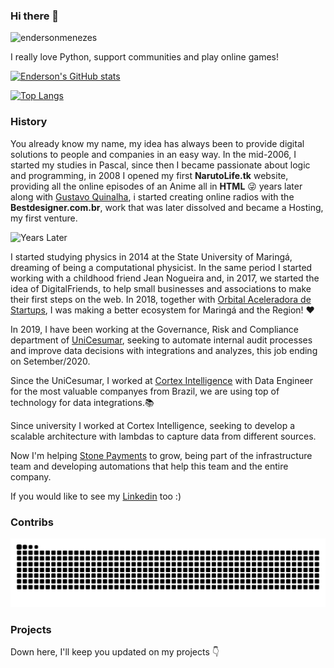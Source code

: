 ### Hi there 🐍

<p align="left"> <img src="https://komarev.com/ghpvc/?username=endersonmenezes" alt="endersonmenezes" /> </p>

I really love Python, support communities and play online games!

[![Enderson's GitHub stats](https://github-readme-stats.vercel.app/api?username=endersonmenezes&theme=dracula)](https://github.com/anuraghazra/github-readme-stats)


[![Top Langs](https://github-readme-stats.vercel.app/api/top-langs/?username=endersonmenezes&theme=dracula)](https://github.com/anuraghazra/github-readme-stats)



### History
You already know my name, my idea has always been to provide digital solutions to people and companies in an easy way. In the mid-2006, I started my studies in Pascal, since then I became passionate about logic and programming, in 2008 I opened my first **NarutoLife.tk** website, providing all the online episodes of an Anime all in **HTML** 😜 years later along with [Gustavo Quinalha](https://github.com/gustavoquinalha), i started creating online radios with the **Bestdesigner.com.br**, work that was later dissolved and became a Hosting, my first venture.

![Years Later](https://i.ytimg.com/vi/K5bgq69ujs4/hqdefault.jpg)

I started studying physics in 2014 at the State University of Maringá, dreaming of being a computational physicist. In the same period I started working with a childhood friend Jean Nogueira and, in 2017, we started the idea of DigitalFriends, to help small businesses and associations to make their first steps on the web. In 2018, together with [Orbital Aceleradora de Startups](https://orbital.ac), I was making a better ecosystem for Maringá and the Region! ❤️

In 2019, I have been working at the Governance, Risk and Compliance department of  [UniCesumar](https://unicesumar.edu.br), seeking to automate internal audit processes and improve data decisions with integrations and analyzes, this job ending on Setember/2020. 

Since the UniCesumar, I worked at [Cortex Intelligence](https://cortex-intelligence.com) with Data Engineer for the most valuable companyes from Brazil, we are using top of technology for data integrations.📚

Since university I worked at Cortex Intelligence, seeking to develop a scalable architecture with lambdas to capture data from different sources.

Now I'm helping [Stone Payments](http://stone.co/) to grow, being part of the infrastructure team and developing automations that help this team and the entire company.

If you would like to see my [Linkedin](https://www.linkedin.com/in/endersonmenezes/) too :)

### Contribs

![Contrib from Me](https://github.com/endersonmenezes/endersonmenezes/blob/output/github-contribution-grid-snake.svg)

### Projects
Down here, I'll keep you updated on my projects 👇
